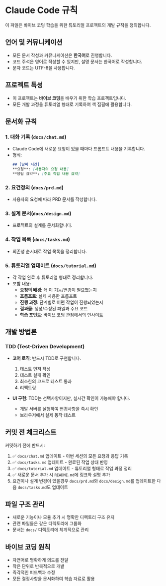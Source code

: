 # Claude Code 규칙

이 파일은 바이브 코딩 학습을 위한 튜토리얼 프로젝트의 개발 규칙을 정의합니다.

## 언어 및 커뮤니케이션
- 모든 문서 작성과 커뮤니케이션은 **한국어**로 진행합니다.
- 코드 주석은 영어로 작성할 수 있지만, 설명 문서는 한국어로 작성합니다.
- 문자 코드는 UTF-8을 사용합니다.

## 프로젝트 특성
- 이 프로젝트는 **바이브 코딩**을 배우기 위한 학습 프로젝트입니다.
- 모든 개발 과정을 튜토리얼 형태로 기록하여 책 집필에 활용합니다.

## 문서화 규칙

### 1. 대화 기록 (`docs/chat.md`)
- Claude Code에 새로운 요청이 있을 때마다 프롬프트 내용을 기록합니다.
- 형식:
  ```markdown
  ## [날짜 시간]
  **요청**: [사용자의 요청 내용]
  **응답 요약**: [주요 작업 내용 요약]
  ```

### 2. 요건정의 (`docs/prd.md`)
- 사용자의 요청에 따라 PRD 문서를 작성합니다.

### 3. 설계 문서(`docs/design.md`)
- 프로젝트의 설계를 문서화합니다.

### 4. 작업 목록 (`docs/tasks.md`)
- 의존성 순서대로 작업 목록을 정리합니다.

### 5. 튜토리얼 업데이트 (`docs/tutorial.md`)
- 각 작업 완료 후 튜토리얼 형태로 정리합니다.
- 포함 내용:
  - **요청의 배경**: 왜 이 기능/변경이 필요했는지
  - **프롬프트**: 실제 사용한 프롬프트
  - **진행 과정**: 단계별로 어떤 작업이 진행되었는지
  - **결과물**: 생성/수정된 파일과 주요 코드
  - **학습 포인트**: 바이브 코딩 관점에서의 인사이트

## 개발 방법론

### TDD (Test-Driven Development)
- **코어 로직**: 반드시 TDD로 구현합니다.
  1. 테스트 먼저 작성
  2. 테스트 실패 확인
  3. 최소한의 코드로 테스트 통과
  4. 리팩토링

- **UI 구현**: TDD는 선택사항이지만, 실시간 확인이 가능해야 합니다.
  - 개발 서버를 실행하여 변경사항을 즉시 확인
  - 브라우저에서 실제 동작 테스트

## 커밋 전 체크리스트

커밋하기 전에 반드시:
1. ✅ `docs/chat.md` 업데이트 - 이번 세션의 모든 요청과 응답 기록
2. ✅ `docs/tasks.md` 업데이트 - 완료된 작업 상태 반영
3. ✅ `docs/tutorial.md` 업데이트 - 튜토리얼 형태로 작업 과정 정리
4. ✅ 새로운 문서 추가 시 `README.md`에 링크와 설명 추가
5. 요건이나 설계 변경이 있을경우 `docs/prd.md`와 `docs/design.md`를 업데이트한 다음 `docs/tasks.md`도 업데이트

## 파일 구조 관리
- 새로운 기능이나 모듈 추가 시 명확한 디렉토리 구조 유지
- 관련 파일들은 같은 디렉토리에 그룹화
- 문서는 `docs/` 디렉토리에 체계적으로 관리

## 바이브 코딩 원칙
- 자연어로 명확하게 의도를 전달
- 작은 단위로 반복적으로 개발
- 즉각적인 피드백과 수정
- 모든 결정사항을 문서화하여 학습 자료로 활용